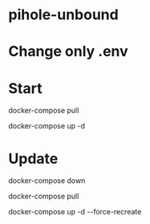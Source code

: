 # pihole-unbound

# Change only .env
# Start
docker-compose pull

docker-compose up -d

# Update
docker-compose down

docker-compose pull

docker-compose up -d --force-recreate
